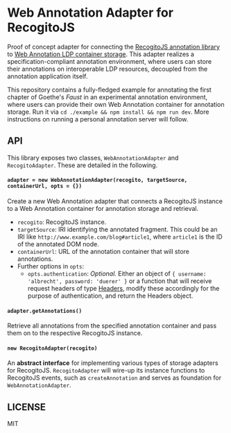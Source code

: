 # Web Annotation Adapter for RecogitoJS

Proof of concept adapter for connecting the [RecogitoJS annotation library](https://github.com/recogito/recogito-js) to [Web Annotation LDP container storage](https://www.w3.org/TR/annotation-protocol/). This adapter realizes a specification-compliant annotation environment, where users can store their annotations on interoperable LDP resources, decoupled from the annotation application itself.

This repository contains a fully-fledged example for annotating the first chapter of Goethe's _Faust_ in an experimental annotation environment, where users can provide their own Web Annotation container for annotation storage. Run it via `cd ./example && npm install && npm run dev`. More instructions on running a personal annotation server will follow.

## API

This library exposes two classes, `WebAnnotationAdapter` and `RecogitoAdapter`. These are detailed in the following.

#### `adapter = new WebAnnotationAdapter(recogito, targetSource, containerUrl, opts = {})`

Create a new Web Annotation adapter that connects a RecogitoJS instance to a Web Annotation container for annotation storage and retrieval.

- `recogito`: RecogitoJS instance.
- `targetSource`: IRI identifying the annotated fragment. This could be an IRI like `http://www.example.com/blog#article1`, where `article1` is the ID of the annotated DOM node.
- `containerUrl`: URL of the annotation container that will store annotations.
- Further options in `opts`:
  - `opts.authentication`: _Optional._ Either an object of `{ username: 'albrecht', password: 'duerer' }` or a function that will receive request headers of type [Headers](https://developer.mozilla.org/en-US/docs/Web/API/Headers), modify these accordingly for the purpose of authentication, and return the Headers object.

#### `adapter.getAnnotations()`

Retrieve all annotations from the specified annotation container and pass them on to the respective RecogitoJS instance.

#### `new RecogitoAdapter(recogito)`

An **abstract interface** for implementing various types of storage adapters for RecogitoJS. `RecogitoAdapter` will wire-up its instance functions to RecogitoJS events, such as `createAnnotation` and serves as foundation for `WebAnnotationAdapter`.

## LICENSE

MIT

